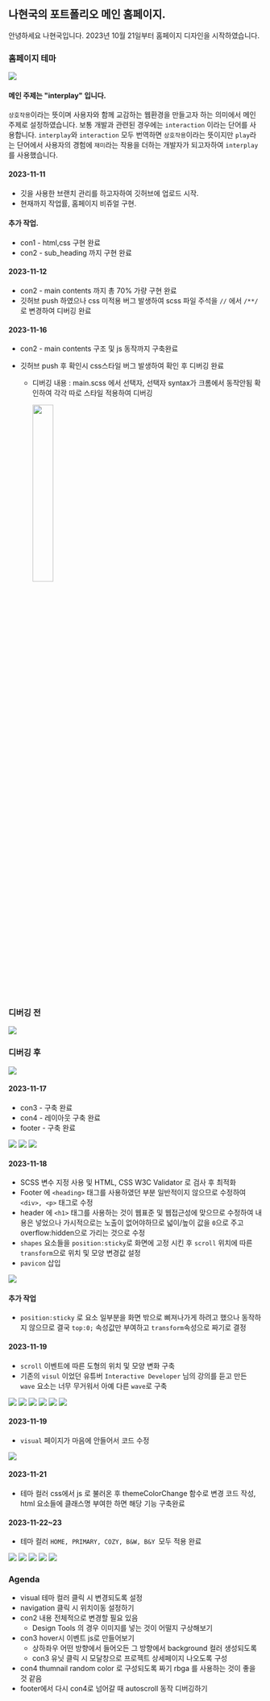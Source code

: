## 나현국의 포트폴리오 메인 홈페이지.

안녕하세요 나현국입니다.
2023년 10월 21일부터 홈페이지 디자인을 시작하였습니다.

### 홈페이지 테마

<img src="img/forreadme.png">

#### 메인 주제는 "interplay" 입니다.

`상호작용`이라는 뜻이며 사용자와 함께 교감하는 웹환경을 만들고자 하는 의미에서 메인주제로 설정하였습니다.
보통 개발과 관련된 경우에는 `interaction` 이라는 단어를 사용합니다.
`interplay`와 `interaction` 모두 번역하면 `상호작용`이라는 뜻이지만 `play`라는 단어에서 사용자의 경험에 `재미`라는 작용을 더하는 개발자가 되고자하여 `interplay`를 사용했습니다.

#### 2023-11-11

- 깃을 사용한 브랜치 관리를 하고자하여 깃허브에 업로드 시작.
- 현재까지 작업률, 홈페이지 비쥬얼 구현.

#### 추가 작업.

- con1 - html,css 구현 완료
- con2 - sub_heading 까지 구현 완료

#### 2023-11-12

- con2 - main contents 까지 총 70% 가량 구현 완료
- 깃허브 push 하였으나 css 미적용 버그 발생하여 scss 파일 주석을 `//` 에서 `/**/`로 변경하여 디버깅 완료

#### 2023-11-16

- con2 - main contents 구조 및 js 동작까지 구축완료
- 깃허브 push 후 확인시 css스타일 버그 발생하여 확인 후 디버깅 완료

  - 디버깅 내용 : main.scss 에서 선택자, 선택자 syntax가 크롬에서 동작안됨 확인하여 각각 따로 스타일 적용하여 디버깅

    <img src="img/forreadme3.png" style="width:30%">

### 디버깅 전

<img src="img/forreadme2.png">   
   
### 디버깅 후   
   
<img src="img/forreadme4.png">   
   
#### 2023-11-17

- con3 - 구축 완료
- con4 - 레이아웃 구축 완료
- footer - 구축 완료

<img src="img/forreadme5.png">
<img src="img/forreadme6.png">
<img src="img/forreadme7.png">

#### 2023-11-18

- SCSS 변수 지정 사용 및 HTML, CSS W3C Validator 로 검사 후 최적화
- Footer 에 `<heading>` 태그를 사용하였던 부분 일반적이지 않으므로 수정하여 `<div>, <p>` 태그로 수정
- header 에 `<h1>` 태그를 사용하는 것이 웹표준 및 웹접근성에 맞으므로 수정하여 내용은 넣었으나 가시적으로는 노출이 없어야하므로 넓이/높이 값을 `0`으로 주고 overflow:hidden으로 가리는 것으로 수정
- `shapes` 요소들을 `position:sticky`로 화면에 고정 시킨 후 `scroll` 위치에 따른 `transform`으로 위치 및 모양 변경값 설정
- `pavicon` 삽입

<img src="img/forreadme8.png">

#### 추가 작업

- `position:sticky` 로 요소 일부분을 화면 밖으로 삐져나가게 하려고 했으나 동작하지 않으므로 결국 `top:0;` 속성값만 부여하고 `transform`속성으로 짜기로 결정

#### 2023-11-19

- `scroll` 이벤트에 따른 도형의 위치 및 모양 변화 구축
- 기존의 `visul` 이었던 유튜버 `Interactive Developer` 님의 강의를 듣고 만든 `wave` 요소는 너무 무거워서 아예 다른 `wave`로 구축

<img src="img/forreadme9.png">
<img src="img/forreadme10.png">
<img src="img/forreadme11.png">
<img src="img/forreadme12.png">
<img src="img/forreadme13.png">
<img src="img/forreadme14.png">

#### 2023-11-19

- `visual` 페이지가 마음에 안들어서 코드 수정

<img src="img/forreadme15.png">

#### 2023-11-21

- 테마 컬러 css에서 js 로 불러온 후 themeColorChange 함수로 변경 코드 작성, html 요소들에 클래스명 부여한 하면 해당 기능 구축완료

#### 2023-11-22~23

- 테마 컬러 `HOME, PRIMARY, COZY, B&W, B&Y `모두 적용 완료

<img src="img/forreadme16.png">
<img src="img/forreadme17.png">
<img src="img/forreadme18.png">
<img src="img/forreadme19.png">
<img src="img/forreadme20.png">

### Agenda

- visual 테마 컬러 클릭 시 변경되도록 설정
- navigation 클릭 시 위치이동 설정하기
- con2 내용 전체적으로 변경할 필요 있음
  - Design Tools 의 경우 이미지를 넣는 것이 어떨지 구상해보기
- con3 hover시 이벤트 js로 만들어보기
  - 상하좌우 어떤 방향에서 들어오든 그 방향에서 background 컬러 생성되도록
  - con3 유닛 클릭 시 모달창으로 프로젝트 상세페이지 나오도록 구성
- con4 thumnail random color 로 구성되도록 짜기 rbga 를 사용하는 것이 좋을 것 같음
- footer에서 다시 con4로 넘어갈 때 autoscroll 동작 디버깅하기
